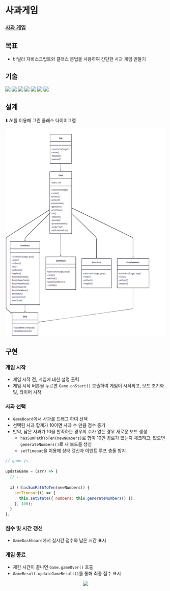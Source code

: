 # 사과게임

### [사과 게임](https://jeong922.github.io/apple_game/)

## 목표

- 바닐라 자바스크립트와 클래스 문법을 사용하여 간단한 사과 게임 만들기

## 기술

<img src="https://img.shields.io/badge/javascript-F7DF1E?style=for-the-badge&logo=javascript&logoColor=white"> <img src="https://img.shields.io/badge/html5-E34F26?style=for-the-badge&logo=html5&logoColor=white"> <img src="https://img.shields.io/badge/css-663399?style=for-the-badge&logo=css&logoColor=white"> <img src="https://img.shields.io/badge/babel-F9DC3E?style=for-the-badge&logo=babel&logoColor=white"> <img src="https://img.shields.io/badge/githubactions-2088FF?style=for-the-badge&logo=githubactions&logoColor=white"> <img src="https://img.shields.io/badge/githubpages-222222?style=for-the-badge&logo=githubpages&logoColor=white"> <img src="https://img.shields.io/badge/jest-C21325?style=for-the-badge&logo=jest&logoColor=white">

## 설계

⬇️ AI를 이용해 그린 클래스 다이어그램

<p align='center'>
  <img src="./image/dr.png" height="650" />
</p>

## 구현

### 게임 시작

- 게임 시작 전, 게임에 대한 설명 출력
- 게임 시작 버튼을 누르면 `Game.onStart()` 호출하여 게임이 시작되고, 보드 초기화 및, 타이머 시작

### 사과 선택

- `GameBoard`에서 사과를 드래그 하여 선택
- 선택된 사과 합계가 10이면 사과 수 만큼 점수 증가
- 만약, 남은 사과가 10을 만족하는 경우의 수가 없는 경우 새로운 보드 생성
  - `hasSumPathToTen(newNumbers)`로 합이 10인 경로가 있는지 체크하고, 없으면 `generateNumbers()`로 새 보드를 생성
  - `setTimeout`을 이용해 상태 갱신과 이벤트 루프 충돌 방지

```js
// game.js

updateGame = (arr) => {
  // ...

  if (!hasSumPathToTen(newNumbers)) {
    setTimeout(() => {
      this.setState({ numbers: this.generateNumbers() });
    }, 100);
  }
};
```

### 점수 및 시간 갱신

- `GameDashboard`에서 실시간 점수와 남은 시간 표시

### 게임 종료

- 제한 시간이 끝나면 `Game.gameOver()` 호출
- `GameResult.updateGameResult()`를 통해 최종 점수 표시

<p align='center'>
  <img src="./image/game.gif" height="500" />
</p>
